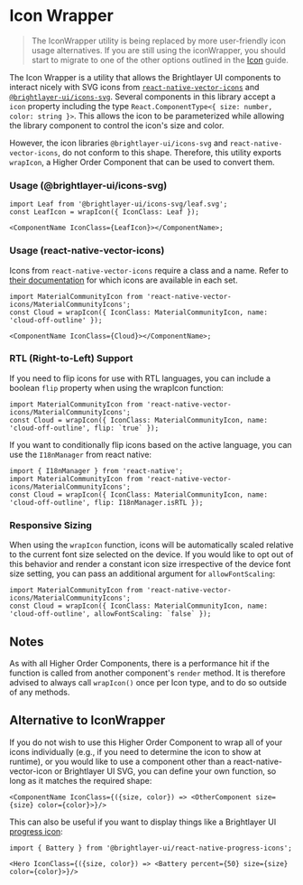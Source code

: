 # Icon Wrapper

> The IconWrapper utility is being replaced by more user-friendly icon usage alternatives. If you are still using the iconWrapper, you should start to migrate to one of the other options outlined in the [Icon](./Icons.md) guide.

The Icon Wrapper is a utility that allows the Brightlayer UI components to interact nicely with SVG icons from [`react-native-vector-icons`](https://www.npmjs.com/package/react-native-vector-icons) and [`@brightlayer-ui/icons-svg`](https://www.npmjs.com/package/@brightlayer-ui/icons-svg). Several components in this library accept a `icon` property including the type `React.ComponentType<{ size: number, color: string }>`. This allows the icon to be parameterized while allowing the library component to control the icon's size and color.

However, the icon libraries `@brightlayer-ui/icons-svg` and `react-native-vector-icons`, do not conform to this shape. Therefore, this utility exports `wrapIcon`, a Higher Order Component that can be used to convert them.

### Usage (@brightlayer-ui/icons-svg)

```tsx
import Leaf from '@brightlayer-ui/icons-svg/leaf.svg';
const LeafIcon = wrapIcon({ IconClass: Leaf });

<ComponentName IconClass={LeafIcon}></ComponentName>;
```

### Usage (react-native-vector-icons)

Icons from `react-native-vector-icons` require a class and a name. Refer to [their documentation](https://github.com/oblador/react-native-vector-icons) for which icons are available in each set.

```tsx
import MaterialCommunityIcon from 'react-native-vector-icons/MaterialCommunityIcons';
const Cloud = wrapIcon({ IconClass: MaterialCommunityIcon, name: 'cloud-off-outline' });

<ComponentName IconClass={Cloud}></ComponentName>;
```

### RTL (Right-to-Left) Support

If you need to flip icons for use with RTL languages, you can include a boolean `flip` property when using the wrapIcon function:

```tsx
import MaterialCommunityIcon from 'react-native-vector-icons/MaterialCommunityIcons';
const Cloud = wrapIcon({ IconClass: MaterialCommunityIcon, name: 'cloud-off-outline', flip: `true` });
```

If you want to conditionally flip icons based on the active language, you can use the `I18nManager` from react native:

```tsx
import { I18nManager } from 'react-native';
import MaterialCommunityIcon from 'react-native-vector-icons/MaterialCommunityIcons';
const Cloud = wrapIcon({ IconClass: MaterialCommunityIcon, name: 'cloud-off-outline', flip: I18nManager.isRTL });
```

### Responsive Sizing

When using the `wrapIcon` function, icons will be automatically scaled relative to the current font size selected on the device. If you would like to opt out of this behavior and render a constant icon size irrespective of the device font size setting, you can pass an additional argument for `allowFontScaling`:

```tsx
import MaterialCommunityIcon from 'react-native-vector-icons/MaterialCommunityIcons';
const Cloud = wrapIcon({ IconClass: MaterialCommunityIcon, name: 'cloud-off-outline', allowFontScaling: `false` });
```

## Notes

As with all Higher Order Components, there is a performance hit if the function is called from another component's `render` method. It is therefore advised to always call `wrapIcon()` once per Icon type, and to do so outside of any methods.

## Alternative to IconWrapper

If you do not wish to use this Higher Order Component to wrap all of your icons individually (e.g., if you need to determine the icon to show at runtime), or you would like to use a component other than a react-native-vector-icon or Brightlayer UI SVG, you can define your own function, so long as it matches the required shape:

```tsx
<ComponentName IconClass={({size, color}) => <OtherComponent size={size} color={color}>}/>
```

This can also be useful if you want to display things like a Brightlayer UI [progress icon](https://www.npmjs.com/package/@brightlayer-ui/react-native-progress-icons):

```tsx
import { Battery } from '@brightlayer-ui/react-native-progress-icons';

<Hero IconClass={({size, color}) => <Battery percent={50} size={size} color={color}>}/>
```